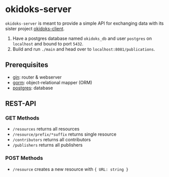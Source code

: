 # okidoks-server

`okidoks-server` is meant to provide a simple API for exchanging data with
its sister project [okidoks-client](https://github.com/mugraph/okidoks-client).

1. Have a postgres database named `okidoks_db` and user `postgres` on
   `localhost` and bound to port `5432`.
2. Build and run `./main` and head over to `localhost:8081/publications`.

## Prerequisites

- [gin](https://github.com/gin-gonic/gin): router & webserver
- [gorm](https://gorm.io/gorm): object-relational mapper (ORM)
- [postgres](https://www.postgresql.org/): database

## REST-API

### GET Methods

- `/resources` returns all resources
- `/resource/prefix/*suffix` returns single resource
- `/contributors` returns all contributors
- `/publishers` returns all publishers

### POST Methods

- `/resource` creates a new resource with `{ URL: string }`
